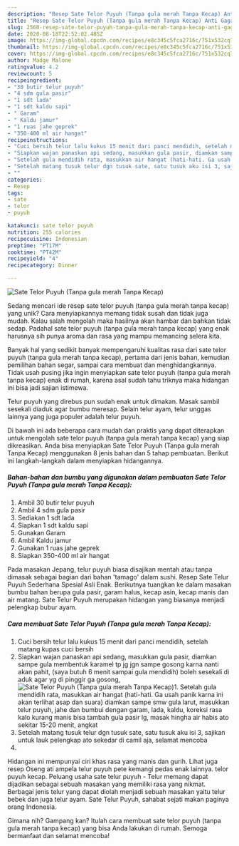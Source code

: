 ```yaml
---
description: "Resep Sate Telor Puyuh (Tanpa gula merah Tanpa Kecap) Anti Gagal"
title: "Resep Sate Telor Puyuh (Tanpa gula merah Tanpa Kecap) Anti Gagal"
slug: 2560-resep-sate-telor-puyuh-tanpa-gula-merah-tanpa-kecap-anti-gagal
date: 2020-08-18T22:52:02.485Z
image: https://img-global.cpcdn.com/recipes/e8c345c5fca2716c/751x532cq70/sate-telor-puyuh-tanpa-gula-merah-tanpa-kecap-foto-resep-utama.jpg
thumbnail: https://img-global.cpcdn.com/recipes/e8c345c5fca2716c/751x532cq70/sate-telor-puyuh-tanpa-gula-merah-tanpa-kecap-foto-resep-utama.jpg
cover: https://img-global.cpcdn.com/recipes/e8c345c5fca2716c/751x532cq70/sate-telor-puyuh-tanpa-gula-merah-tanpa-kecap-foto-resep-utama.jpg
author: Madge Malone
ratingvalue: 4.2
reviewcount: 5
recipeingredient:
- "30 butir telur puyuh"
- "4 sdm gula pasir"
- "1 sdt lada"
- "1 sdt kaldu sapi"
- " Garam"
- " Kaldu jamur"
- "1 ruas jahe geprek"
- "350-400 ml air hangat"
recipeinstructions:
- "Cuci bersih telur lalu kukus 15 menit dari panci mendidih, setelah matang kupas cuci bersih"
- "Siapkan wajan panaskan api sedang, masukkan gula pasir, diamkan sampe gula membentuk karamel tp jg jgn sampe gosong karna nanti akan pahit, (saya butuh 6 menit sampai gula mendidih) boleh sesekali di aduk agar yg di pinggir ga gosong,"
- "Setelah gula mendidih rata, masukkan air hangat (hati-hati. Ga usah panik karna ini akan terlihat asap dan suara) diamkan sampe smw gula larut, masukkan telur puyuh, jahe dan bumbui dengan garam, lada, kaldu, koreksi rasa kalo kurang manis bisa tambah gula pasir lg, masak hingha air habis ato sekitar 15-20 menit, angkat"
- "Setelah matang tusuk telur dgn tusuk sate, satu tusuk aku isi 3, sajikan untuk lauk pelengkap ato sekedar di camil aja, selamat mencoba"
- ""
categories:
- Resep
tags:
- sate
- telor
- puyuh

katakunci: sate telor puyuh 
nutrition: 255 calories
recipecuisine: Indonesian
preptime: "PT17M"
cooktime: "PT42M"
recipeyield: "4"
recipecategory: Dinner

---
```



![Sate Telor Puyuh (Tanpa gula merah Tanpa Kecap)](https://img-global.cpcdn.com/recipes/e8c345c5fca2716c/751x532cq70/sate-telor-puyuh-tanpa-gula-merah-tanpa-kecap-foto-resep-utama.jpg)

Sedang mencari ide resep sate telor puyuh (tanpa gula merah tanpa kecap) yang unik? Cara menyiapkannya memang tidak susah dan tidak juga mudah. Kalau salah mengolah maka hasilnya akan hambar dan bahkan tidak sedap. Padahal sate telor puyuh (tanpa gula merah tanpa kecap) yang enak harusnya sih punya aroma dan rasa yang mampu memancing selera kita.

Banyak hal yang sedikit banyak mempengaruhi kualitas rasa dari sate telor puyuh (tanpa gula merah tanpa kecap), pertama dari jenis bahan, kemudian pemilihan bahan segar, sampai cara membuat dan menghidangkannya. Tidak usah pusing jika ingin menyiapkan sate telor puyuh (tanpa gula merah tanpa kecap) enak di rumah, karena asal sudah tahu triknya maka hidangan ini bisa jadi sajian istimewa.

Telur puyuh yang direbus pun sudah enak untuk dimakan. Masak sambil sesekali diaduk agar bumbu meresap. Selain telur ayam, telur unggas lainnya yang juga populer adalah telur puyuh.


Di bawah ini ada beberapa cara mudah dan praktis yang dapat diterapkan untuk mengolah sate telor puyuh (tanpa gula merah tanpa kecap) yang siap dikreasikan. Anda bisa menyiapkan Sate Telor Puyuh (Tanpa gula merah Tanpa Kecap) menggunakan 8 jenis bahan dan 5 tahap pembuatan. Berikut ini langkah-langkah dalam menyiapkan hidangannya.

<!--inarticleads1-->

##### Bahan-bahan dan bumbu yang digunakan dalam pembuatan Sate Telor Puyuh (Tanpa gula merah Tanpa Kecap):

1. Ambil 30 butir telur puyuh
1. Ambil 4 sdm gula pasir
1. Sediakan 1 sdt lada
1. Siapkan 1 sdt kaldu sapi
1. Gunakan  Garam
1. Ambil  Kaldu jamur
1. Gunakan 1 ruas jahe geprek
1. Siapkan 350-400 ml air hangat


Pada masakan Jepang, telur puyuh biasa disajikan mentah atau tanpa dimasak sebagai bagian dari bahan &#39;tamago&#39; dalam sushi. Resep Sate Telur Puyuh Sederhana Spesial Asli Enak. Berikutnya tuangkan ke dalam masakan bumbu bahan berupa gula pasir, garam halus, kecap asin, kecap manis dan air matang. Sate Telur Puyuh merupakan hidangan yang biasanya menjadi pelengkap bubur ayam. 

<!--inarticleads2-->

##### Cara membuat Sate Telor Puyuh (Tanpa gula merah Tanpa Kecap):

1. Cuci bersih telur lalu kukus 15 menit dari panci mendidih, setelah matang kupas cuci bersih
1. Siapkan wajan panaskan api sedang, masukkan gula pasir, diamkan sampe gula membentuk karamel tp jg jgn sampe gosong karna nanti akan pahit, (saya butuh 6 menit sampai gula mendidih) boleh sesekali di aduk agar yg di pinggir ga gosong,
<img src="//assets-global.cpcdn.com/assets/icons/button_play-2c75c40dde080a61004c1f40b05d8f140eaff45d7e9e6481dc71c63d2e7c4909.png" alt="Sate Telor Puyuh (Tanpa gula merah Tanpa Kecap)">1. Setelah gula mendidih rata, masukkan air hangat (hati-hati. Ga usah panik karna ini akan terlihat asap dan suara) diamkan sampe smw gula larut, masukkan telur puyuh, jahe dan bumbui dengan garam, lada, kaldu, koreksi rasa kalo kurang manis bisa tambah gula pasir lg, masak hingha air habis ato sekitar 15-20 menit, angkat
1. Setelah matang tusuk telur dgn tusuk sate, satu tusuk aku isi 3, sajikan untuk lauk pelengkap ato sekedar di camil aja, selamat mencoba
1. 


Hidangan ini mempunyai ciri khas rasa yang manis dan gurih. Lihat juga resep Oseng ati ampela telur puyuh pete kemangi pedas enak lainnya. telor puyuh kecap. Peluang usaha sate telur puyuh - Telur memang dapat dijadikan sebagai sebuah masakan yang memiliki rasa yang nikmat. Berbagai jenis telur yang dapat diolah menjadi sebuah masakan yaitu telur bebek dan juga telur ayam. Sate Telur Puyuh, sahabat sejati makan paginya orang Indonesia. 

Gimana nih? Gampang kan? Itulah cara membuat sate telor puyuh (tanpa gula merah tanpa kecap) yang bisa Anda lakukan di rumah. Semoga bermanfaat dan selamat mencoba!
